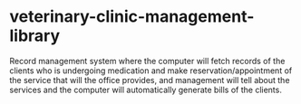 # veterinary-clinic-management-library
Record management system where the computer will fetch records of the clients who is undergoing medication and make reservation/appointment of the service that will the office provides, and management will tell about the services and the computer will automatically generate bills of the clients.
